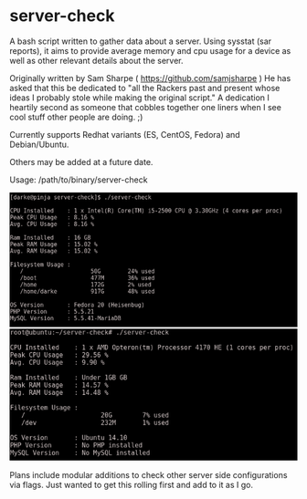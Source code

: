 # server-check

A bash script written to gather data about a server. Using sysstat (sar reports),
it aims to provide average memory and cpu usage for a device as well as other
relevant details about the server.

Originally written by Sam Sharpe ( https://github.com/samjsharpe ) He has asked 
that this be dedicated to "all the Rackers past and present whose ideas I probably 
stole while making the original script." A dedication I heartily second as someone
that cobbles together one liners when I see cool stuff other people are doing. ;)

Currently supports Redhat variants (ES, CentOS, Fedora) and Debian/Ubuntu.

Others may be added at a future date.

Usage: /path/to/binary/server-check

![Alt text](screenshot/servercheckSS.png?raw=true "Example usage")
![Alt text](screenshot/servercheckSS2.png?raw=true "Example usage")

Plans include modular additions to check other server side configurations via flags. 
Just wanted to get this rolling first and add to it as I go.
